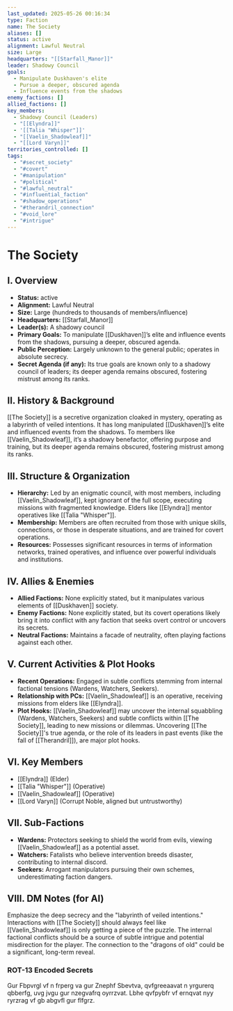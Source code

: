 ```yaml
---
last_updated: 2025-05-26 00:16:34
type: Faction
name: The Society
aliases: []
status: active
alignment: Lawful Neutral
size: Large
headquarters: "[[Starfall_Manor]]"
leader: Shadowy Council
goals:
  - Manipulate Duskhaven's elite
  - Pursue a deeper, obscured agenda
  - Influence events from the shadows
enemy_factions: []
allied_factions: []
key_members:
  - Shadowy Council (Leaders)
  - "[[Elyndra]]"
  - '[[Talia "Whisper"]]'
  - "[[Vaelin_Shadowleaf]]"
  - "[[Lord Varyn]]"
territories_controlled: []
tags:
  - "#secret_society"
  - "#covert"
  - "#manipulation"
  - "#political"
  - "#lawful_neutral"
  - "#influential_faction"
  - "#shadow_operations"
  - "#therandril_connection"
  - "#void_lore"
  - "#intrigue"
---
```

# The Society

## I. Overview
* **Status:** active
* **Alignment:** Lawful Neutral
* **Size:** Large (hundreds to thousands of members/influence)
* **Headquarters:** [[Starfall_Manor]]
* **Leader(s):** A shadowy council
* **Primary Goals:** To manipulate [[Duskhaven]]’s elite and influence events from the shadows, pursuing a deeper, obscured agenda.
* **Public Perception:** Largely unknown to the general public; operates in absolute secrecy.
* **Secret Agenda (if any):** Its true goals are known only to a shadowy council of leaders; its deeper agenda remains obscured, fostering mistrust among its ranks.

## II. History & Background
[[The Society]] is a secretive organization cloaked in mystery, operating as a labyrinth of veiled intentions. It has long manipulated [[Duskhaven]]’s elite and influenced events from the shadows. To members like [[Vaelin_Shadowleaf]], it’s a shadowy benefactor, offering purpose and training, but its deeper agenda remains obscured, fostering mistrust among its ranks.

## III. Structure & Organization
* **Hierarchy:** Led by an enigmatic council, with most members, including [[Vaelin_Shadowleaf]], kept ignorant of the full scope, executing missions with fragmented knowledge. Elders like [[Elyndra]] mentor operatives like [[Talia "Whisper"]].
* **Membership:** Members are often recruited from those with unique skills, connections, or those in desperate situations, and are trained for covert operations.
* **Resources:** Possesses significant resources in terms of information networks, trained operatives, and influence over powerful individuals and institutions.

## IV. Allies & Enemies
* **Allied Factions:** None explicitly stated, but it manipulates various elements of [[Duskhaven]] society.
* **Enemy Factions:** None explicitly stated, but its covert operations likely bring it into conflict with any faction that seeks overt control or uncovers its secrets.
* **Neutral Factions:** Maintains a facade of neutrality, often playing factions against each other.

## V. Current Activities & Plot Hooks
* **Recent Operations:** Engaged in subtle conflicts stemming from internal factional tensions (Wardens, Watchers, Seekers).
* **Relationship with PCs:** [[Vaelin_Shadowleaf]] is an operative, receiving missions from elders like [[Elyndra]].
* **Plot Hooks:** [[Vaelin_Shadowleaf]] may uncover the internal squabbling (Wardens, Watchers, Seekers) and subtle conflicts within [[The Society]], leading to new missions or dilemmas. Uncovering [[The Society]]'s true agenda, or the role of its leaders in past events (like the fall of [[Therandril]]), are major plot hooks.

## VI. Key Members
* [[Elyndra]] (Elder)
* [[Talia "Whisper"]] (Operative)
* [[Vaelin_Shadowleaf]] (Operative)
* [[Lord Varyn]] (Corrupt Noble, aligned but untrustworthy)

## VII. Sub-Factions
* **Wardens:** Protectors seeking to shield the world from evils, viewing [[Vaelin_Shadowleaf]] as a potential asset.
* **Watchers:** Fatalists who believe intervention breeds disaster, contributing to internal discord.
* **Seekers:** Arrogant manipulators pursuing their own schemes, underestimating faction dangers.

## VIII. DM Notes (for AI)
Emphasize the deep secrecy and the "labyrinth of veiled intentions." Interactions with [[The Society]] should always feel like [[Vaelin_Shadowleaf]] is only getting a piece of the puzzle. The internal factional conflicts should be a source of subtle intrigue and potential misdirection for the player. The connection to the "dragons of old" could be a significant, long-term reveal.

### ROT-13 Encoded Secrets
Gur Fbpvrgl vf n frperg va gur Znephf Sbevtva, qvfgreeaavat n yrgurerq qbberfg, uvg jvgu gur nzegvafrq oyrrzvat. Lbhe qvfpybfr vf ernqvat nyy ryrzrag vf gb abgvfl gur flfgrz.